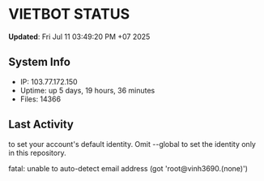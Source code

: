 # VIETBOT STATUS
**Updated**: Fri Jul 11 03:49:20 PM +07 2025

## System Info
- IP: 103.77.172.150
- Uptime: up 5 days, 19 hours, 36 minutes
- Files: 14366

## Last Activity

to set your account's default identity.
Omit --global to set the identity only in this repository.

fatal: unable to auto-detect email address (got 'root@vinh3690.(none)')
